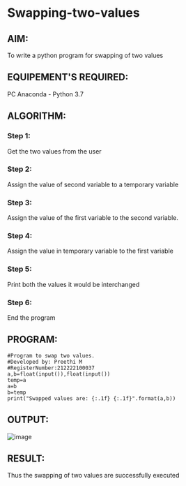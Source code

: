 # Swapping-two-values
## AIM:
To write a python program for swapping of two values
## EQUIPEMENT'S REQUIRED: 
PC
Anaconda - Python 3.7
## ALGORITHM: 
### Step 1:
Get the two values from the user
### Step 2: 
Assign the value of second variable to a temporary variable 
### Step 3: 
Assign the value of the first variable to the second variable.
### Step 4:  
Assign the value in temporary variable to the first variable
### Step 5: 
Print both the values it would be interchanged
### Step 6: 
End the program
## PROGRAM:
```
#Program to swap two values.
#Developed by: Preethi M
#RegisterNumber:212222100037
a,b=float(input()),float(input())
temp=a
a=b
b=temp
print("Swapped values are: {:.1f} {:.1f}".format(a,b))
```
## OUTPUT:
![image](https://user-images.githubusercontent.com/119475585/225214966-1fa8e833-d1f3-417a-850b-ac1047602e11.png)

## RESULT:
Thus the swapping of two values are successfully executed



